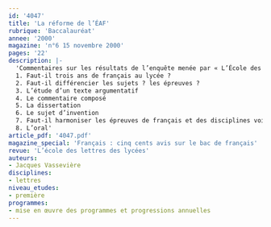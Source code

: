 ```yaml
---
id: '4047'
title: 'La réforme de l’ÉAF'
rubrique: 'Baccalauréat'
annee: '2000'
magazine: 'n°6 15 novembre 2000'
pages: '22'
description: |-
  'Commentaires sur les résultats de l’enquête menée par « L’École des lettres » sur la réforme de l’Épreuve Anticipée de Français…
  1. Faut-il trois ans de français au lycée ?
  2. Faut-il différencier les sujets ? les épreuves ?
  3. L’étude d’un texte argumentatif
  4. Le commentaire composé
  5. La dissertation
  6. Le sujet d’invention
  7. Faut-il harmoniser les épreuves de français et des disciplines voisines ?
  8. L’oral'
article_pdf: '4047.pdf'
magazine_special: 'Français : cinq cents avis sur le bac de français'
revue: 'L’école des lettres des lycées'
auteurs:
- Jacques Vassevière
disciplines:
- lettres
niveau_etudes:
- première
programmes:
- mise en œuvre des programmes et progressions annuelles
---
```

